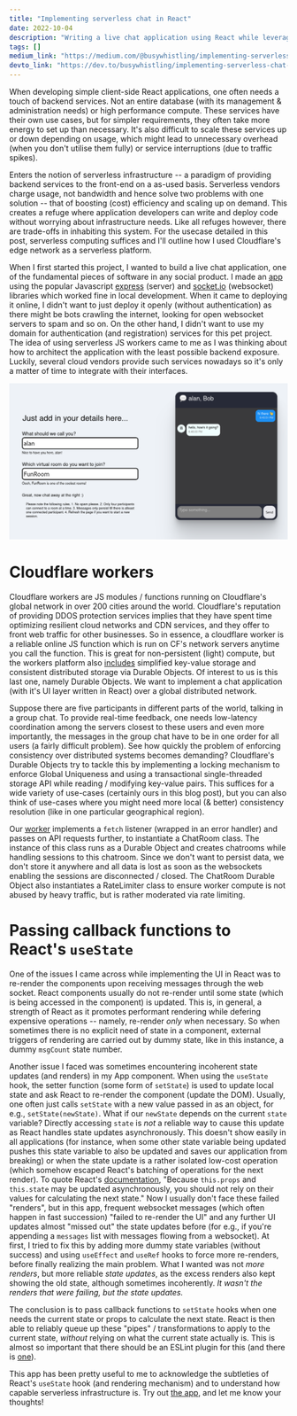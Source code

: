```yaml
---
title: "Implementing serverless chat in React"
date: 2022-10-04
description: "Writing a live chat application using React while leveraging serverless infrastructure on Cloudflare's Edge network. This really exhibits the capability of JS workers / modules for small use cases where minimal database access is required."
tags: []
medium_link: "https://medium.com/@busywhistling/implementing-serverless-chat-in-react-8aaa92cfa780"
devto_link: "https://dev.to/busywhistling/implementing-serverless-chat-in-react-3md2"
---
```


When developing simple client-side React applications, one often needs a touch
of backend services. Not an entire database (with its management &
administration needs) or high performance compute. These services have their own
use cases, but for simpler requirements, they often take more energy to set up
than necessary. It's also difficult to scale these services up or down depending
on usage, which might lead to unnecessary overhead (when you don't utilise them
fully) or service interruptions (due to traffic spikes).

Enters the notion of serverless infrastructure -- a paradigm of providing
backend services to the front-end on a as-used basis. Serverless vendors charge
usage, not bandwidth and hence solve two problems with one solution -- that of
boosting (cost) efficiency and scaling up on demand. This creates a refuge where
application developers can write and deploy code without worrying about
infrastructure needs. Like all refuges however, there are trade-offs in
inhabiting this system. For the usecase detailed in this post, serverless
computing suffices and I'll outline how I used Cloudflare's edge network as a
serverless platform.

When I first started this project, I wanted to build a live chat application,
one of the fundamental pieces of software in any social product. I made an
[app](https://github.com/busywhistling/live_chat) using the popular Javascript
[express](https://expressjs.com/) (server) and [socket.io](https://socket.io/)
(websocket) libraries which worked fine in local development. When it came to
deploying it online, I didn't want to just deploy it openly (without
authentication) as there might be bots crawling the internet, looking for open
websocket servers to spam and so on. On the other hand, I didn't want to use my
domain for authentication (and registration) services for this pet project. The
idea of using serverless JS workers came to me as I was thinking about how to
architect the application with the least possible backend exposure. Luckily,
several cloud vendors provide such services nowadays so it's only a matter of
time to integrate with their interfaces.

![My online live chat React app](./22-10-04-feature.png "My online live chat React app")

# Cloudflare workers
Cloudflare workers are JS modules / functions running on Cloudflare's global
network in over 200 cities around the world. Cloudflare's reputation of
providing DDOS protection services implies that they have spent time optimizing
resilient cloud networks and CDN services, and they offer to front web traffic
for other businesses. So in essence, a cloudflare worker is a reliable online JS
function which is run on CF's network servers anytime you call the function.
This is great for non-persistent (light) compute, but the workers platform also
[includes](https://developers.cloudflare.com/workers/platform/storage-objects)
simplified key-value storage and consistent distributed storage via Durable
Objects. Of interest to us is this last one, namely Durable Objects. We
want to implement a chat application (with it's UI layer written in React) over
a global distributed network. 

Suppose there are five participants in different parts of the world, talking in
a group chat. To provide real-time feedback, one needs low-latency coordination
among the servers closest to these users and even more importantly, the messages
in the group chat have to be in one order for all users (a fairly difficult
problem). See how quickly the problem of enforcing consistency over distributed
systems becomes demanding? Cloudflare's Durable Objects try to tackle this by
implementing a locking mechanism to enforce Global Uniqueness and using a
transactional single-threaded storage API while reading / modifying key-value
pairs. This suffices for a wide variety of use-cases (certainly ours in this
blog post), but you can also think of use-cases where you might need more local
(& better) consistency resolution (like in one particular geographical region).

Our
[worker](https://github.com/busywhistling/serverless_chat/blob/main/src/worker.js)
implements a `fetch` listener (wrapped in an error handler) and passes on API
requests further, to instantiate a ChatRoom class. The instance of this class
runs as a Durable Object and creates chatrooms while handling sessions to this
chatroom. Since we don't want to persist data, we don't store it anywhere and
all data is lost as soon as the websockets enabling the sessions are
disconnected / closed. The ChatRoom Durable Object also instantiates a
RateLimiter class to ensure worker compute is not abused by heavy traffic, but
is rather moderated via rate limiting.

# Passing callback functions to React's `useState`
One of the issues I came across while implementing the UI in React was to
re-render the components upon receiving messages through the web socket. React
components usually do not re-render until some state (which is being accessed in
the component) is updated. This is, in general, a strength of React as it promotes performant rendering while defering expensive operations -- namely, re-render _only_ when necessary. So when sometimes there is no explicit need of state in a component, external triggers of rendering are carried out by dummy state, like in this instance, a dummy `msgCount` state number.

Another issue I faced was sometimes encountering incoherent state updates (and
renders) in my App component. When using the `useState` hook, the setter
function (some form of `setState`) is used to update local state and ask React
to re-render the component (update the DOM). Usually, one often just calls
`setState` with a new value passed in as an object, for e.g.,
`setState(newState)`. What if our `newState` depends on the current `state`
variable? Directly accessing `state` is _not_ a reliable way to cause this
update as React handles state updates asynchronously. This doesn't show easily
in all applications (for instance, when some other state variable being updated
pushes this state variable to also be updated and saves our application from
breaking) or when the state update is a rather isolated low-cost operation
(which somehow escaped React's batching of operations for the next render). To
quote React's
[documentation](https://reactjs.org/docs/state-and-lifecycle.html#state-updates-may-be-asynchronous),
"Because `this.props` and `this.state` may be updated asynchronously, you should
not rely on their values for calculating the next state." Now I usually don't
face these failed "renders", but in this app, frequent websocket messages (which
often happen in fast succession) "failed to re-render the UI" and any further UI
updates almost "missed out" the state updates before (for e.g., if you're
appending a `messages` list with messages flowing from a websocket). At first, I
tried to fix this by adding more dummy state variables (without success) and
using `useEffect` and `useRef` hooks to force more re-renders, before finally
realizing the main problem. What I wanted was not _more renders_, but more
reliable _state updates_, as the excess renders also kept showing the old state,
although sometimes incoherently. _It wasn't the renders that were failing, but the state updates._

The conclusion is to pass callback functions to `setState` hooks when one needs
the current state or props to calculate the next state. React is then able to
reliably queue up these "pipes" / transformations to apply to the current state,
_without_ relying on what the current state actually is. This is almost so
important that there should be an ESLint plugin for this (and there is
[one](https://github.com/jsx-eslint/eslint-plugin-react/blob/master/docs/rules/no-access-state-in-setstate.md)).

This app has been pretty useful to me to acknowledge the subtleties of React's
`useState` hook (and rendering mechanism) and to understand how capable
serverless infrastructure is. Try out [the
app](https://paramjit.org/serverless_chat/), and let me know your thoughts!